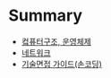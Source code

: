# Summary
* [컼퓨터구조, 운영체제](computer_science.md)
* [네트워크](network.md)
* [기술면접 가이드(손코딩)](interview.md)                                  


